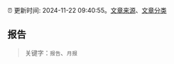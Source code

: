 :alarm_clock: 更新时间: 2024-11-22 09:40:55。[文章来源](/README.md)、[文章分类](/TAGS.md)

## 报告


> 关键字：`报告`、`月报`



